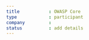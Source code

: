 ```yaml
---
title           : OWASP Core
type            : participant
company         :
status          : add details
---
```


<!-- put more details about participant here -->
